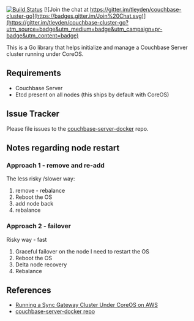 [![Build Status](https://drone.io/github.com/tleyden/couchbase-cluster-go/status.png)](https://drone.io/github.com/tleyden/couchbase-cluster-go/latest)
[![Join the chat at https://gitter.im/tleyden/couchbase-cluster-go](https://badges.gitter.im/Join%20Chat.svg)](https://gitter.im/tleyden/couchbase-cluster-go?utm_source=badge&utm_medium=badge&utm_campaign=pr-badge&utm_content=badge)

This is a Go library that helps initialize and manage a Couchbase Server cluster running under CoreOS.

## Requirements

* Couchbase Server
* Etcd present on all nodes (this ships by default with CoreOS)

## Issue Tracker

Please file issues to the [couchbase-server-docker](https://github.com/couchbaselabs/couchbase-server-docker) repo.  

## Notes regarding node restart

### Approach 1 - remove and re-add

The less risky /slower way:

1. remove - rebalance
1. Reboot the OS
1. add node back
1. rebalance

### Approach 2 - failover

Risky way - fast

1. Graceful failover on the node I need to restart the OS
1. Reboot the OS
1. Delta node recovery
1. Rebalance

## References

* [Running a Sync Gateway Cluster Under CoreOS on AWS](http://tleyden.github.io/blog/2014/12/15/running-a-sync-gateway-cluster-under-coreos-on-aws/)
* [couchbase-server-docker repo](https://github.com/couchbaselabs/couchbase-server-docker)	
